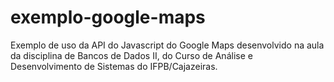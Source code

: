 # exemplo-google-maps

Exemplo de uso da API do Javascript do Google Maps desenvolvido na aula da disciplina de Bancos de Dados II, do Curso de Análise e Desenvolvimento de Sistemas do IFPB/Cajazeiras.